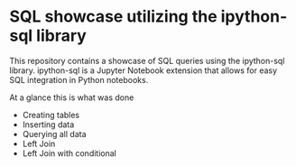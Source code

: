 # SQL showcase utilizing the ipython-sql library

This repository contains a showcase of SQL queries using the ipython-sql library. ipython-sql is a Jupyter Notebook extension that allows for easy SQL integration in Python notebooks.

At a glance this is what was done

* Creating tables
* Inserting data
* Querying all data
* Left Join
* Left Join with conditional
